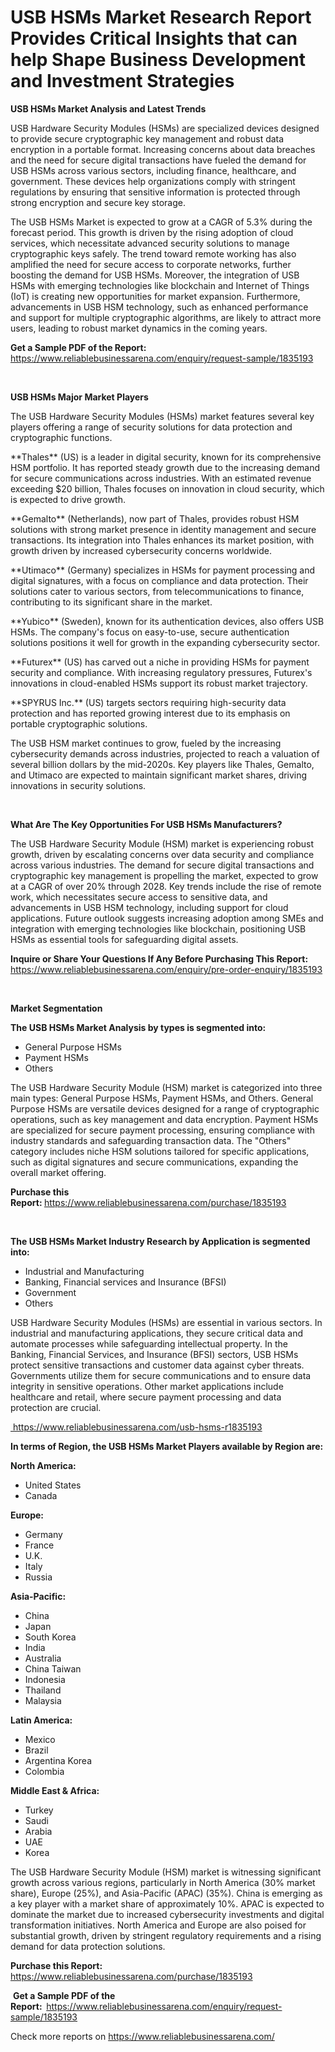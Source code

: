 <p><h1>USB HSMs Market Research Report Provides Critical Insights that can help Shape Business Development and Investment Strategies</h1></p><p><strong>USB HSMs Market Analysis and Latest Trends</strong></p>
<p><p>USB Hardware Security Modules (HSMs) are specialized devices designed to provide secure cryptographic key management and robust data encryption in a portable format. Increasing concerns about data breaches and the need for secure digital transactions have fueled the demand for USB HSMs across various sectors, including finance, healthcare, and government. These devices help organizations comply with stringent regulations by ensuring that sensitive information is protected through strong encryption and secure key storage.</p><p>The USB HSMs Market is expected to grow at a CAGR of 5.3% during the forecast period. This growth is driven by the rising adoption of cloud services, which necessitate advanced security solutions to manage cryptographic keys safely. The trend toward remote working has also amplified the need for secure access to corporate networks, further boosting the demand for USB HSMs. Moreover, the integration of USB HSMs with emerging technologies like blockchain and Internet of Things (IoT) is creating new opportunities for market expansion. Furthermore, advancements in USB HSM technology, such as enhanced performance and support for multiple cryptographic algorithms, are likely to attract more users, leading to robust market dynamics in the coming years.</p></p>
<p><strong>Get a Sample PDF of the Report:&nbsp;</strong> <a href="https://www.reliablebusinessarena.com/enquiry/request-sample/1835193?utm_campaign=2517&utm_medium=2&utm_source=Github&utm_content=ia&utm_term=26032025&utm_id=usb-hsms">https://www.reliablebusinessarena.com/enquiry/request-sample/1835193</a></p>
<p>&nbsp;</p>
<p><strong>USB HSMs Major Market Players</strong></p>
<p><p>The USB Hardware Security Modules (HSMs) market features several key players offering a range of security solutions for data protection and cryptographic functions. </p><p>**Thales** (US) is a leader in digital security, known for its comprehensive HSM portfolio. It has reported steady growth due to the increasing demand for secure communications across industries. With an estimated revenue exceeding $20 billion, Thales focuses on innovation in cloud security, which is expected to drive growth.</p><p>**Gemalto** (Netherlands), now part of Thales, provides robust HSM solutions with strong market presence in identity management and secure transactions. Its integration into Thales enhances its market position, with growth driven by increased cybersecurity concerns worldwide.</p><p>**Utimaco** (Germany) specializes in HSMs for payment processing and digital signatures, with a focus on compliance and data protection. Their solutions cater to various sectors, from telecommunications to finance, contributing to its significant share in the market.</p><p>**Yubico** (Sweden), known for its authentication devices, also offers USB HSMs. The company's focus on easy-to-use, secure authentication solutions positions it well for growth in the expanding cybersecurity sector.</p><p>**Futurex** (US) has carved out a niche in providing HSMs for payment security and compliance. With increasing regulatory pressures, Futurex's innovations in cloud-enabled HSMs support its robust market trajectory.</p><p>**SPYRUS Inc.** (US) targets sectors requiring high-security data protection and has reported growing interest due to its emphasis on portable cryptographic solutions.</p><p>The USB HSM market continues to grow, fueled by the increasing cybersecurity demands across industries, projected to reach a valuation of several billion dollars by the mid-2020s. Key players like Thales, Gemalto, and Utimaco are expected to maintain significant market shares, driving innovations in security solutions.</p></p>
<p>&nbsp;</p>
<p><strong>What Are The Key Opportunities For USB HSMs Manufacturers?</strong></p>
<p><p>The USB Hardware Security Module (HSM) market is experiencing robust growth, driven by escalating concerns over data security and compliance across various industries. The demand for secure digital transactions and cryptographic key management is propelling the market, expected to grow at a CAGR of over 20% through 2028. Key trends include the rise of remote work, which necessitates secure access to sensitive data, and advancements in USB HSM technology, including support for cloud applications. Future outlook suggests increasing adoption among SMEs and integration with emerging technologies like blockchain, positioning USB HSMs as essential tools for safeguarding digital assets.</p></p>
<p><strong>Inquire or Share Your Questions If Any Before Purchasing This Report:</strong> <a href="https://www.reliablebusinessarena.com/enquiry/pre-order-enquiry/1835193?utm_campaign=2517&utm_medium=2&utm_source=Github&utm_content=ia&utm_term=26032025&utm_id=usb-hsms">https://www.reliablebusinessarena.com/enquiry/pre-order-enquiry/1835193</a></p>
<p>&nbsp;</p>
<p><strong>Market Segmentation</strong></p>
<p><strong>The USB HSMs Market Analysis by types is segmented into:</strong></p>
<p><ul><li>General Purpose HSMs</li><li>Payment HSMs</li><li>Others</li></ul></p>
<p><p>The USB Hardware Security Module (HSM) market is categorized into three main types: General Purpose HSMs, Payment HSMs, and Others. General Purpose HSMs are versatile devices designed for a range of cryptographic operations, such as key management and data encryption. Payment HSMs are specialized for secure payment processing, ensuring compliance with industry standards and safeguarding transaction data. The "Others" category includes niche HSM solutions tailored for specific applications, such as digital signatures and secure communications, expanding the overall market offering.</p></p>
<p><strong>Purchase this Report:&nbsp;</strong><a href="https://www.reliablebusinessarena.com/purchase/1835193?utm_campaign=2517&utm_medium=2&utm_source=Github&utm_content=ia&utm_term=26032025&utm_id=usb-hsms">https://www.reliablebusinessarena.com/purchase/1835193</a></p>
<p>&nbsp;</p>
<p><strong>The USB HSMs Market Industry Research by Application is segmented into:</strong></p>
<p><ul><li>Industrial and Manufacturing</li><li>Banking, Financial services and Insurance (BFSI)</li><li>Government</li><li>Others</li></ul></p>
<p><p>USB Hardware Security Modules (HSMs) are essential in various sectors. In industrial and manufacturing applications, they secure critical data and automate processes while safeguarding intellectual property. In the Banking, Financial Services, and Insurance (BFSI) sectors, USB HSMs protect sensitive transactions and customer data against cyber threats. Governments utilize them for secure communications and to ensure data integrity in sensitive operations. Other market applications include healthcare and retail, where secure payment processing and data protection are crucial.</p></p>
<p><a href="https://www.reliablebusinessarena.com/usb-hsms-r1835193?utm_campaign=2517&utm_medium=2&utm_source=Github&utm_content=ia&utm_term=26032025&utm_id=usb-hsms">&nbsp;https://www.reliablebusinessarena.com/usb-hsms-r1835193</a></p>
<p><strong>In terms of Region, the USB HSMs Market Players available by Region are:</strong></p>
<p>
    <p> <strong> North America: </strong>
        <ul>
            <li>United States</li>
            <li>Canada</li>
        </ul>
        </p> 
    <p> <strong> Europe: </strong>
        <ul>
            <li>Germany</li>
            <li>France</li>
            <li>U.K.</li>
            <li>Italy</li>
            <li>Russia</li>
        </ul>
        </p> 
    <p> <strong> Asia-Pacific: </strong>
        <ul>
            <li>China</li>
            <li>Japan</li>
            <li>South Korea</li>
            <li>India</li>
            <li>Australia</li>
            <li>China Taiwan</li>
            <li>Indonesia</li>
            <li>Thailand</li>
            <li>Malaysia</li>
        </ul>
        </p> 
    <p> <strong> Latin America: </strong>
        <ul>
            <li>Mexico</li>
            <li>Brazil</li>
            <li>Argentina Korea</li>
            <li>Colombia</li>
        </ul>
        </p> 
    <p> <strong> Middle East & Africa: </strong>
        <ul>
            <li>Turkey</li>
            <li>Saudi</li>
            <li>Arabia</li>
            <li>UAE</li>
            <li>Korea</li>
        </ul>
    </p>
    </p>
<p><p>The USB Hardware Security Module (HSM) market is witnessing significant growth across various regions, particularly in North America (30% market share), Europe (25%), and Asia-Pacific (APAC) (35%). China is emerging as a key player with a market share of approximately 10%. APAC is expected to dominate the market due to increased cybersecurity investments and digital transformation initiatives. North America and Europe are also poised for substantial growth, driven by stringent regulatory requirements and a rising demand for data protection solutions.</p></p>
<p><strong>Purchase this Report: </strong><a href="https://www.reliablebusinessarena.com/purchase/1835193?utm_campaign=2517&utm_medium=2&utm_source=Github&utm_content=ia&utm_term=26032025&utm_id=usb-hsms">https://www.reliablebusinessarena.com/purchase/1835193</a></p>
<p>&nbsp;<strong>Get a Sample PDF of the Report:&nbsp;&nbsp;</strong><a href="https://www.reliablebusinessarena.com/enquiry/request-sample/1835193?utm_campaign=2517&utm_medium=2&utm_source=Github&utm_content=ia&utm_term=26032025&utm_id=usb-hsms">https://www.reliablebusinessarena.com/enquiry/request-sample/1835193</a></p>
<p><strong></strong></p>
<p>Check more reports on <a href="https://www.reliablebusinessarena.com/?utm_campaign=2517&utm_medium=2&utm_source=Github&utm_content=ia&utm_term=26032025&utm_id=usb-hsms">https://www.reliablebusinessarena.com/</a></p>